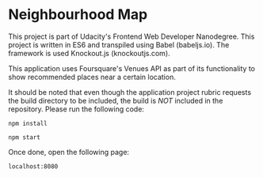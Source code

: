 # Neighbourhood Map

This project is part of Udacity's Frontend Web Developer Nanodegree. This project is written in ES6 and transpiled using Babel (babeljs.io). The framework is used Knockout.js (knockoutjs.com).

This application uses Foursquare's Venues API as part of its functionality to show recommended places near a certain location.

It should be noted that even though the application project rubric requests the build directory to be included, the build is *NOT* included in the repository. Please run the following code:
```
npm install
```
```
npm start
```

Once done, open the following page:
```
localhost:8080
```
